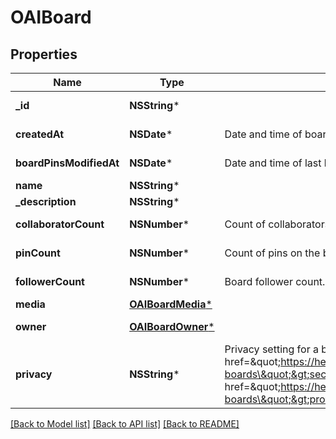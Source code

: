 # OAIBoard

## Properties
Name | Type | Description | Notes
------------ | ------------- | ------------- | -------------
**_id** | **NSString*** |  | [optional] [readonly] 
**createdAt** | **NSDate*** | Date and time of board creation. | [optional] [readonly] 
**boardPinsModifiedAt** | **NSDate*** | Date and time of last board pins modified. | [optional] [readonly] 
**name** | **NSString*** |  | 
**_description** | **NSString*** |  | [optional] 
**collaboratorCount** | **NSNumber*** | Count of collaborators on the board. | [optional] [readonly] 
**pinCount** | **NSNumber*** | Count of pins on the board. | [optional] [readonly] 
**followerCount** | **NSNumber*** | Board follower count. | [optional] [readonly] 
**media** | [**OAIBoardMedia***](OAIBoardMedia.md) |  | [optional] 
**owner** | [**OAIBoardOwner***](OAIBoardOwner.md) |  | [optional] [readonly] 
**privacy** | **NSString*** | Privacy setting for a board. Learn more about &lt;a href&#x3D;\&quot;https://help.pinterest.com/en/article/secret-boards\&quot;&gt;secret boards&lt;/a&gt; and &lt;a href&#x3D;\&quot;https://help.pinterest.com/en/business/article/protected-boards\&quot;&gt;protected boards&lt;/a&gt; | [optional] [default to @"PUBLIC"]

[[Back to Model list]](../README.md#documentation-for-models) [[Back to API list]](../README.md#documentation-for-api-endpoints) [[Back to README]](../README.md)


